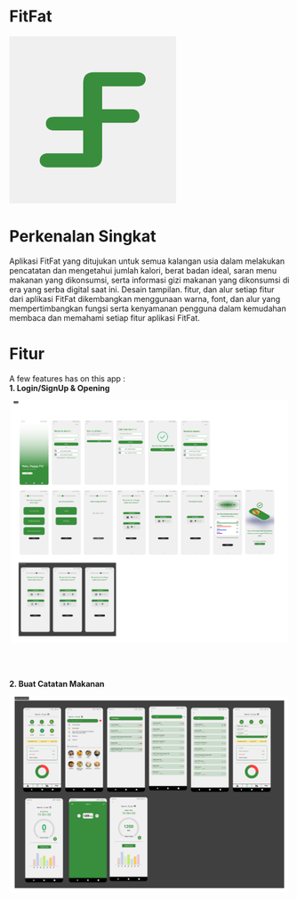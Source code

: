 # FitFat

<img src="Logo.png" width="300"/>

# Perkenalan Singkat
Aplikasi FitFat yang ditujukan untuk semua kalangan usia dalam melakukan pencatatan dan mengetahui jumlah kalori, berat badan ideal, saran menu makanan yang dikonsumsi, serta informasi gizi makanan yang dikonsumsi di era yang serba digital saat ini. Desain tampilan. fitur, dan alur setiap fitur dari aplikasi FitFat dikembangkan menggunaan warna, font, dan alur yang mempertimbangkan fungsi serta kenyamanan pengguna dalam kemudahan membaca dan memahami setiap fitur aplikasi FitFat.

# Fitur
A few features has on this app : <br>
**1. Login/SignUp & Opening** <br>
<p align="center">
  <img src="Opening (new user).png" width="500"/></p>
<br><br>

**2. Buat Catatan Makanan** <br>
<p align="center">
  <img src="Buat catatan makanan.png" width="500"/></p>
</p>
<br><br>
